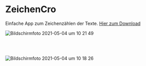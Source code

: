 # ZeichenCro

Einfache App zum Zeichenzählen der Texte.
<a href="https://raw.githubusercontent.com/UnixCro/ZeichenCro/main/ZeichenCro.zip">Hier zum Download</a> 

![Bildschirmfoto 2021-05-04 um 10 21 49](https://user-images.githubusercontent.com/70098046/116977300-8d593a00-acc2-11eb-8b79-4b13aa5ca693.jpg)




<br> 
<br>

![Bildschirmfoto 2021-05-04 um 10 18 26](https://user-images.githubusercontent.com/70098046/116977020-32274780-acc2-11eb-92b1-de8afa0208da.jpg)

